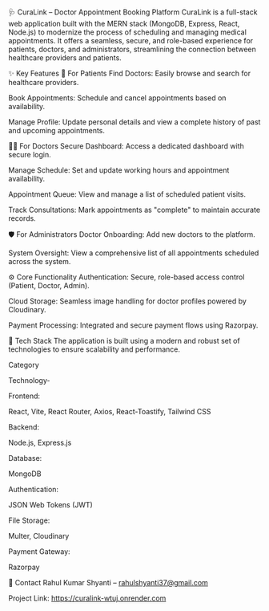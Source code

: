 🩺 CuraLink – Doctor Appointment Booking Platform
CuraLink is a full-stack web application built with the MERN stack (MongoDB, Express, React, Node.js) to modernize the process of scheduling and managing medical appointments. It offers a seamless, secure, and role-based experience for patients, doctors, and administrators, streamlining the connection between healthcare providers and patients.

✨ Key Features
👤 For Patients
Find Doctors: Easily browse and search for healthcare providers.

Book Appointments: Schedule and cancel appointments based on availability.

Manage Profile: Update personal details and view a complete history of past and upcoming appointments.

🧑‍⚕️ For Doctors
Secure Dashboard: Access a dedicated dashboard with secure login.

Manage Schedule: Set and update working hours and appointment availability.

Appointment Queue: View and manage a list of scheduled patient visits.

Track Consultations: Mark appointments as "complete" to maintain accurate records.

🛡️ For Administrators
Doctor Onboarding: Add new doctors to the platform.

System Oversight: View a comprehensive list of all appointments scheduled across the system.

⚙️ Core Functionality
Authentication: Secure, role-based access control (Patient, Doctor, Admin).

Cloud Storage: Seamless image handling for doctor profiles powered by Cloudinary.

Payment Processing: Integrated and secure payment flows using Razorpay.

🧰 Tech Stack
The application is built using a modern and robust set of technologies to ensure scalability and performance.

Category

Technology-

Frontend:

React, Vite, React Router, Axios, React-Toastify, Tailwind CSS

Backend:

Node.js, Express.js

Database:

MongoDB

Authentication:

JSON Web Tokens (JWT)

File Storage:

Multer, Cloudinary

Payment Gateway:

Razorpay

📧 Contact
Rahul Kumar Shyanti – rahulshyanti37@gmail.com

Project Link: https://curalink-wtuj.onrender.com